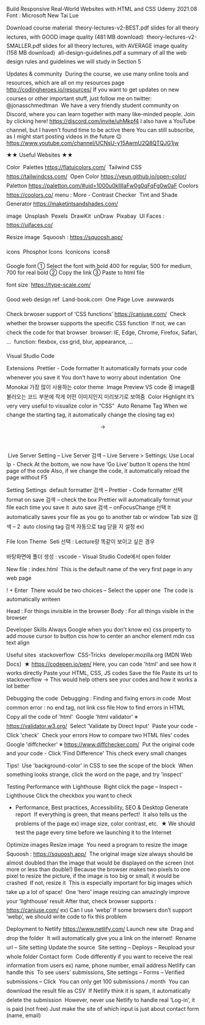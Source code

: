 Build Responsive Real-World Websites with HTML and CSS
Udemy 2021.08
Font : Microsoft New Tai Lue

Download course material
	theory-lectures-v2-BEST.pdf
slides for all theory lectures, with GOOD image quality (481 MB download)
	theory-lectures-v2-SMALLER.pdf
slides for all theory lectures, with AVERAGE image quality (158 MB download)
	all-design-guidelines.pdf
a summary of all the web design rules and guidelines we will study in Section 5

Updates & community
	During the course, we use many online tools and resources, which are all on my resources page
http://codingheroes.io/resources/
	If you want to get updates on new courses or other important stuff,
just follow me on twitter: @jonasschmedtman
	We have a very friendly student community on Discord, where you can learn together with many like-minded people. Join by clicking here!
https://discord.com/invite/uhMkpf4
	I also have a YouTube channel, but I haven't found time to be active there
You can still subscribe, as I might start posting videos in the future 😉
https://www.youtube.com/channel/UCNsU-y15AwmU2Q8QTQJG1jw


★★ Useful Websites ★★

Color
	Palettes https://flatuicolors.com/
	Tailwind CSS https://tailwindcss.com/
	Open Color https://yeun.github.io/open-color/
	Paletton https://paletton.com/#uid=1000u0kllllaFw0g0qFqFg0w0aF
	Coolors https://coolors.co/
menu : More - Contrast Checker
	Tint and Shade Generator https://maketintsandshades.com/

image
	Unsplash
	Pexels
	DrawKit
	unDraw
	Pixabay
	UI Faces : https://uifaces.co/

Resize image
	Squoosh : https://squoosh.app/

icons
	Phosphor Icons
	Iconicons
	icons8

Google font
①	Select the font with bold 400 for regular, 500 for medium, 700 for real bold
②	Copy the link
③	Paste to html file

font size
	https://type-scale.com/

Good web design ref
	Land-book.com
	One Page Love
	awwwards

Check brwoser support of ‘CSS functions’
https://caniuse.com/
	Check whether the browser supports the specific CSS function
	If not, we can check the code for that browser
	browser: IE, Edge, Chrome, Firefox, Safari, ...
	function: flexbox, css grid, blur, appearance, ...


Visual Studio Code

Extensions
	Prettier - Code formatter
It automatically formats your code whenever you save it
You don’t have to worry about indentation
	One Monokai
가장 많이 사용하는 color theme
	Image Preview
VS code 중 image를 불러오는 코드 부분에 작게 어떤 이미지인지 미리보기로 보여줌
	Color Highlight
It’s very very useful to visualize color in “CSS”
	Auto Rename Tag
When we change the starting tag, it automatically change the closing tag
ex) <header> -> </header>
	Live Server
Setting – Live Server 검색 – Live Servere > Settings: Use Local Ip - Check
At the bottom, we now have ‘Go Live’ button
It opens the html page of the code
Also, if we change the code, it automatically reload the page without F5

Setting
Settings
	default formatter 검색 – Prettier - Code formatter 선택
	format on save 검색 – check the box
Prettier will automatically format your file each time you save it
	auto save 검색 – onFocusChange 선택
It automatically saves your file as you go to another tab or window
	Tab size 검색 – 2
	auto closing tag 검색
자동으로 tag 닫을 지 설정 ex) </p> </head>
File Icon Theme
	Seti 선택 : Lecture랑 똑같이 보이고 싶은 경우

바탕화면에 폴더 생성 : vscode - Visual Studio Code에서 open folder

New file : index.html
	This is the default name of the very first page in any web page

! + Enter
	There would be two choices – Select the upper one
	The code is automatically writeen

Head : For things invisible in the browser
Body : For all things visible in the browser


Developer Skills
Always Google when you don't know
ex) css property to add mouse cursor to button css how to center an anchor element mdn css text align

Useful sites
	stackoverflow
	CSS-Tricks
	developer.mozilla.org (MDN Web Docs)
	★ https://codepen.io/pen/
Here, you can code 'html' and see how it works directly
Paste your HTML, CSS, JS codes Save the file Paste its url to stackoverflow -> This would help others see your codes and how it works a lot better

Debugging the code
	Debugging : Finding and fixing errors in code
	Most common error : no end tag, not link css file
How to find errors in HTML
	Copy all the code of 'html'
	Google 'html validator' ※ https://validator.w3.org/
	Select 'Validate by Direct Input'
	Paste your code - Click 'check'
	Check your errors
How to compare two HTML files' codes
	Google 'diffchecker' ※ https://www.diffchecker.com/
	Put the original code and your code - Click 'Find Difference' This check every small changes

Tips!
	Use 'background-color' in CSS to see the scope of the block
	When something looks strange, click the word on the page, and try 'inspect'


Testing Performance with Lighthouse
	Right click the page – Inspect – Lighthouse
Click the checkbox you want to check
- Performance, Best practices, Accessibility, SEO & Desktop
Generate report
	If everything is green, that means perfect!
	It also tells us the problems of the page
ex) image size, color contrast, etc.
	★ We should test the page every time before we launching it to the Internet

Optimize images
Resize image
	You need a program to resize the image
Squoosh : https://squoosh.app/
	The original image size always should be almost doubled than the image that would be displayed on the screen (not more or less than double!)
Because the browser makes two pixels to one pixel to resize the picture, if the image is too big or small, it would be crashed
	If not, resize it
	This is especially important for big images which take up a lot of space!
	One ‘hero’ image resizing can amazingly improve your ‘lighthouse’ result
	After that, check browser supports : https://caniuse.com/
ex) Can I use ‘webp’
If some browsers don’t support ‘webp’, we should write code to fix this problem


Deployment to Netlify
https://www.netlify.com/
Launch new site
	Drag and drop the folder
	It will automatically give you a link on the internet!
	Rename url – Site setting
Update the source
	Site setting – Deploys – Reupload your whole folder
Contact form
	Code differently if you want to receive the real information from users
ex) name, phone number, email address
Netlify can handle this
	To see users’ submissions, Site settings – Forms – Verified submissions – Click
	You can only get 100 submissions / month
	You can download the result file as CSV
	If Netlify think it is spam, it automatically delete the submission
	However, never use Netlify to handle real ‘Log-in’, it is paid (not free)
Just make the site of which input is just about contact form (name, email)
